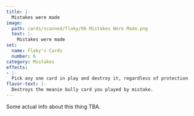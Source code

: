 ```yaml
---
title: |-
  Mistakes were made
image: 
  path: cards/scanned/flaky/06 Mistakes Were Made.png
  text: |-
    Mistakes were made
set:
  name: Flaky's Cards
  number: 6
category: Mistakes
effects: 
- |-
  Pick any one card in play and destroy it, regardless of protection
flavor-text: |-
  Destroys the meanie bully card you played by mistake.
---
```

Some actual info about this thing TBA.
